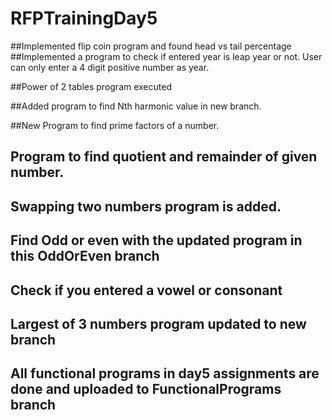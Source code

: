 # RFPTrainingDay5

##Implemented flip coin program and found head vs tail percentage  ##Implemented a program to check if entered year is leap year or not. User can only enter a 4 digit positive number as year.

##Power of 2 tables program executed

##Added program to find Nth harmonic value in new branch.

##New Program to find prime factors of a number.

## Program to find quotient and remainder of given number.

## Swapping two numbers program is added.

## Find Odd or even with the updated program in this OddOrEven branch

## Check if you entered a vowel or consonant

## Largest of 3 numbers program updated to new branch

## All functional programs in day5 assignments are done and uploaded to FunctionalPrograms branch